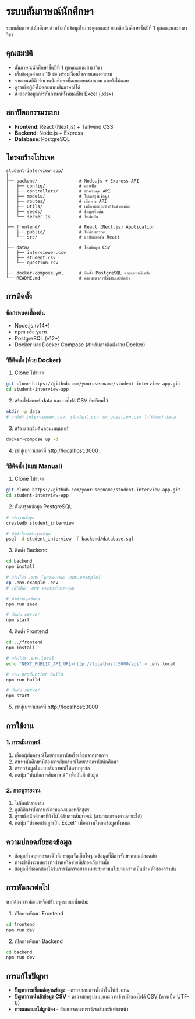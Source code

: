 # ระบบสัมภาษณ์นักศึกษา

ระบบสัมภาษณ์นักศึกษาสำหรับเก็บข้อมูลในการดูแลและช่วยเหลือนักศึกษาชั้นปีที่ 1 ทุกคณะและสาขาวิชา

## คุณสมบัติ

- สัมภาษณ์นักศึกษาชั้นปีที่ 1 ทุกคณะและสาขาวิชา
- เก็บข้อมูลคำถาม 18 ข้อ พร้อมเงื่อนไขการแสดงคำถาม
- รายงานสถิติ จำนวนนักศึกษาที่ตอบแบบสอบถาม และยังไม่ตอบ
- ดูรายชื่อผู้ยังไม่ตอบแบบสัมภาษณ์ได้
- ส่งออกข้อมูลการสัมภาษณ์ทั้งหมดเป็น Excel (.xlsx)

## สถาปัตยกรรมระบบ

- **Frontend**: React (Next.js) + Tailwind CSS
- **Backend**: Node.js + Express
- **Database**: PostgreSQL

## โครงสร้างโปรเจค

```
student-interview-app/
│
├── backend/                # Node.js + Express API
│   ├── config/             # คอนฟิก
│   ├── controllers/        # ตัวควบคุม API
│   ├── models/             # โมเดลฐานข้อมูล
│   ├── routes/             # เส้นทาง API
│   ├── utils/              # เครื่องมือและฟังก์ชันช่วยเหลือ
│   ├── seeds/              # ข้อมูลเริ่มต้น
│   └── server.js           # ไฟล์หลัก
│
├── frontend/               # React (Next.js) Application
│   ├── public/             # ไฟล์สาธารณะ
│   └── src/                # แอปพลิเคชัน React
│
├── data/                   # ไฟล์ข้อมูล CSV
│   ├── interviewer.csv
│   ├── student.csv
│   └── question.csv
│
├── docker-compose.yml      # ติดตั้ง PostgreSQL และแอพพลิเคชัน
└── README.md               # คำแนะนำการใช้งานและติดตั้ง
```

## การติดตั้ง

### ข้อกำหนดเบื้องต้น

- Node.js (v14+)
- npm หรือ yarn
- PostgreSQL (v12+)
- Docker และ Docker Compose (สำหรับการติดตั้งด้วย Docker)

### วิธีติดตั้ง (ด้วย Docker)

1. Clone โปรเจค

```bash
git clone https://github.com/yourusername/student-interview-app.git
cd student-interview-app
```

2. สร้างโฟลเดอร์ data และวางไฟล์ CSV ที่เตรียมไว้

```bash
mkdir -p data
# วางไฟล์ interviewer.csv, student.csv และ question.csv ในโฟลเดอร์ data
```

3. สร้างและเริ่มต้นคอนเทนเนอร์

```bash
docker-compose up -d
```

4. เข้าสู่เบราว์เซอร์ที่ http://localhost:3000

### วิธีติดตั้ง (แบบ Manual)

1. Clone โปรเจค

```bash
git clone https://github.com/yourusername/student-interview-app.git
cd student-interview-app
```

2. ตั้งค่าฐานข้อมูล PostgreSQL

```bash
# สร้างฐานข้อมูล
createdb student_interview

# นำเข้าโครงสร้างฐานข้อมูล
psql -d student_interview -f backend/database.sql
```

3. ติดตั้ง Backend

```bash
cd backend
npm install

# สร้างไฟล์ .env (ดูตัวอย่างจาก .env.example)
cp .env.example .env
# แก้ไขไฟล์ .env ตามการตั้งค่าของคุณ

# นำเข้าข้อมูลเริ่มต้น
npm run seed

# เริ่มต้น server
npm start
```

4. ติดตั้ง Frontend

```bash
cd ../frontend
npm install

# สร้างไฟล์ .env.local
echo "NEXT_PUBLIC_API_URL=http://localhost:5000/api" > .env.local

# สร้าง production build
npm run build

# เริ่มต้น server
npm start
```

5. เข้าสู่เบราว์เซอร์ที่ http://localhost:3000

## การใช้งาน

### 1. การสัมภาษณ์

1. เลือกผู้สัมภาษณ์โดยกรอกรหัสหรือเลือกจากรายการ
2. ค้นหานักศึกษาที่ต้องการสัมภาษณ์โดยกรอกรหัสนักศึกษา
3. กรอกข้อมูลในแบบสัมภาษณ์ให้ครบทุกข้อ
4. กดปุ่ม "บันทึกการสัมภาษณ์" เพื่อบันทึกข้อมูล

### 2. การดูรายงาน

1. ไปที่หน้ารายงาน
2. ดูสถิติการสัมภาษณ์ตามคณะและหลักสูตร
3. ดูรายชื่อนักศึกษาที่ยังไม่ได้รับการสัมภาษณ์ (สามารถกรองตามคณะได้)
4. กดปุ่ม "ส่งออกข้อมูลเป็น Excel" เพื่อดาวน์โหลดข้อมูลทั้งหมด

## ความปลอดภัยของข้อมูล

- ข้อมูลส่วนบุคคลของนักศึกษาถูกจัดเก็บในฐานข้อมูลที่มีการรักษาความปลอดภัย
- การเข้าถึงระบบควรทำผ่านเครือข่ายที่ปลอดภัยเท่านั้น
- ข้อมูลที่ส่งออกต้องได้รับการจัดการอย่างเหมาะสมตามนโยบายความเป็นส่วนตัวของสถาบัน

## การพัฒนาต่อไป

หากต้องการพัฒนาหรือปรับปรุงระบบเพิ่มเติม:

1. เปิดการพัฒนา Frontend

```bash
cd frontend
npm run dev
```

2. เปิดการพัฒนา Backend

```bash
cd backend
npm run dev
```

## การแก้ไขปัญหา

- **ปัญหาการเชื่อมต่อฐานข้อมูล** - ตรวจสอบการตั้งค่าในไฟล์ .env
- **ปัญหาการนำเข้าข้อมูล CSV** - ตรวจสอบรูปแบบและการเข้ารหัสของไฟล์ CSV (ควรเป็น UTF-8)
- **การแสดงผลไม่ถูกต้อง** - ล้างแคชของเบราว์เซอร์และรีเฟรชหน้า
